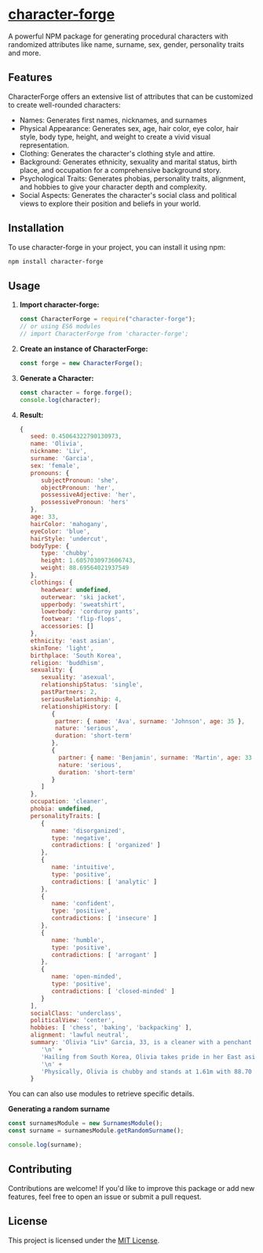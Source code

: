 # [character-forge](https://www.npmjs.com/package/character-forge)

A powerful NPM package for generating procedural characters with randomized attributes like name, surname, sex, gender, personality traits and more.

## Features

CharacterForge offers an extensive list of attributes that can be customized to create well-rounded characters:

- Names: Generates first names, nicknames, and surnames
- Physical Appearance: Generates sex, age, hair color, eye color, hair style, body type, height, and weight to create a vivid visual representation.
- Clothing: Generates the character's clothing style and attire.
- Background: Generates ethnicity, sexuality and marital status, birth place, and occupation for a comprehensive background story.
- Psychological Traits: Generates phobias, personality traits, alignment, and hobbies to give your character depth and complexity.
- Social Aspects: Generates the character's social class and political views to explore their position and beliefs in your world.

## Installation

To use character-forge in your project, you can install it using npm:

```bash
npm install character-forge
```

## Usage

1. **Import character-forge:**

   ```javascript
   const CharacterForge = require("character-forge");
   // or using ES6 modules
   // import CharacterForge from 'character-forge';
   ```

2. **Create an instance of CharacterForge:**

   ```javascript
   const forge = new CharacterForge();
   ```

3. **Generate a Character:**

   ```javascript
   const character = forge.forge();
   console.log(character);
   ```

4. **Result:**

   ```javascript
   {
      seed: 0.45064322790130973,
      name: 'Olivia',
      nickname: 'Liv',
      surname: 'Garcia',
      sex: 'female',
      pronouns: {
         subjectPronoun: 'she',
         objectPronoun: 'her',
         possessiveAdjective: 'her',
         possessivePronoun: 'hers'
      },
      age: 33,
      hairColor: 'mahogany',
      eyeColor: 'blue',
      hairStyle: 'undercut',
      bodyType: {
         type: 'chubby',
         height: 1.6057030973606743,
         weight: 88.69564021937549
      },
      clothings: {
         headwear: undefined,
         outerwear: 'ski jacket',
         upperbody: 'sweatshirt',
         lowerbody: 'corduroy pants',
         footwear: 'flip-flops',
         accessories: []
      },
      ethnicity: 'east asian',
      skinTone: 'light',
      birthplace: 'South Korea',
      religion: 'buddhism',
      sexuality: {
         sexuality: 'asexual',
         relationshipStatus: 'single',
         pastPartners: 2,
         seriousRelationship: 4,
         relationshipHistory: [
            {
             partner: { name: 'Ava', surname: 'Johnson', age: 35 },
             nature: 'serious',
             duration: 'short-term'
            },
            {
              partner: { name: 'Benjamin', surname: 'Martin', age: 33 },
              nature: 'serious',
              duration: 'short-term'
            }
         ]
      },
      occupation: 'cleaner',
      phobia: undefined,
      personalityTraits: [
         {
            name: 'disorganized',
            type: 'negative',
            contradictions: [ 'organized' ]
         },
         {
            name: 'intuitive',
            type: 'positive',
            contradictions: [ 'analytic' ]
         },
         {
            name: 'confident',
            type: 'positive',
            contradictions: [ 'insecure' ]
         },
         {
            name: 'humble',
            type: 'positive',
            contradictions: [ 'arrogant' ]
         },
         {
            name: 'open-minded',
            type: 'positive',
            contradictions: [ 'closed-minded' ]
         }
      ],
      socialClass: 'underclass',
      politicalView: 'center',
      hobbies: [ 'chess', 'baking', 'backpacking' ],
      alignment: 'lawful neutral',
      summary: 'Olivia "Liv" Garcia, 33, is a cleaner with a penchant for chess, baking, and backpacking. She radiates intuitive, confident, humble, and open-minded traits.     A touch of disorganized traits surfaces now and then.\n' +
         '\n' +
         'Hailing from South Korea, Olivia takes pride in her East asian heritage. Her role as cleaner sheds light on her perspectives.\n' +
         '\n' +
         'Physically, Olivia is chubby and stands at 1.61m with 88.70 kg. She has mahogany undercut hair and blue eyes.'
      }
   ```

You can can also use modules to retrieve specific details.

**Generating a random surname**

```javascript
const surnamesModule = new SurnamesModule();
const surname = surnamesModule.getRandomSurname();

console.log(surname);
```

## Contributing

Contributions are welcome! If you'd like to improve this package or add new features, feel free to open an issue or submit a pull request.

## License

This project is licensed under the [MIT License](LICENSE).

